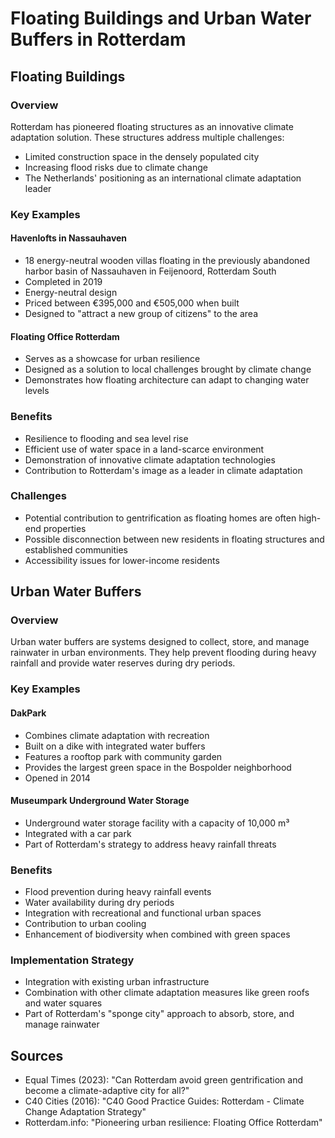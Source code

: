 # Floating Buildings and Urban Water Buffers in Rotterdam

## Floating Buildings

### Overview
Rotterdam has pioneered floating structures as an innovative climate adaptation solution. These structures address multiple challenges:
- Limited construction space in the densely populated city
- Increasing flood risks due to climate change
- The Netherlands' positioning as an international climate adaptation leader

### Key Examples

#### Havenlofts in Nassauhaven
- 18 energy-neutral wooden villas floating in the previously abandoned harbor basin of Nassauhaven in Feijenoord, Rotterdam South
- Completed in 2019
- Energy-neutral design
- Priced between €395,000 and €505,000 when built
- Designed to "attract a new group of citizens" to the area

#### Floating Office Rotterdam
- Serves as a showcase for urban resilience
- Designed as a solution to local challenges brought by climate change
- Demonstrates how floating architecture can adapt to changing water levels

### Benefits
- Resilience to flooding and sea level rise
- Efficient use of water space in a land-scarce environment
- Demonstration of innovative climate adaptation technologies
- Contribution to Rotterdam's image as a leader in climate adaptation

### Challenges
- Potential contribution to gentrification as floating homes are often high-end properties
- Possible disconnection between new residents in floating structures and established communities
- Accessibility issues for lower-income residents

## Urban Water Buffers

### Overview
Urban water buffers are systems designed to collect, store, and manage rainwater in urban environments. They help prevent flooding during heavy rainfall and provide water reserves during dry periods.

### Key Examples

#### DakPark
- Combines climate adaptation with recreation
- Built on a dike with integrated water buffers
- Features a rooftop park with community garden
- Provides the largest green space in the Bospolder neighborhood
- Opened in 2014

#### Museumpark Underground Water Storage
- Underground water storage facility with a capacity of 10,000 m³
- Integrated with a car park
- Part of Rotterdam's strategy to address heavy rainfall threats

### Benefits
- Flood prevention during heavy rainfall events
- Water availability during dry periods
- Integration with recreational and functional urban spaces
- Contribution to urban cooling
- Enhancement of biodiversity when combined with green spaces

### Implementation Strategy
- Integration with existing urban infrastructure
- Combination with other climate adaptation measures like green roofs and water squares
- Part of Rotterdam's "sponge city" approach to absorb, store, and manage rainwater

## Sources
- Equal Times (2023): "Can Rotterdam avoid green gentrification and become a climate-adaptive city for all?"
- C40 Cities (2016): "C40 Good Practice Guides: Rotterdam - Climate Change Adaptation Strategy"
- Rotterdam.info: "Pioneering urban resilience: Floating Office Rotterdam"
